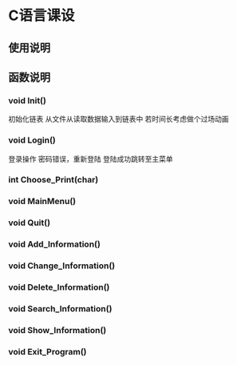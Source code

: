 # C语言课设
## 使用说明

## 函数说明

### void Init()
初始化链表
从文件从读取数据输入到链表中
若时间长考虑做个过场动画

### void Login()
登录操作
密码错误，重新登陆
登陆成功跳转至主菜单

### int Choose_Print(char)


### void MainMenu()

### void Quit()

### void Add_Information()

### void Change_Information()

### void Delete_Information()

### void Search_Information()

### void Show_Information()

### void Exit_Program()
